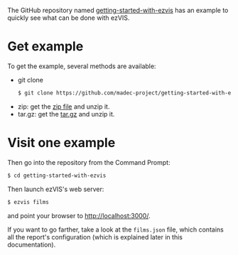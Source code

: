 The GitHub repository named 
[getting-started-with-ezvis](https://github.com/madec-project/getting-started-with-ezvis)
has an example to quickly see what can be done with ezVIS.

# Get example

To get the example, several methods are available:

- git clone
  ```bash
  $ git clone https://github.com/madec-project/getting-started-with-ezvis.git
  ```
- zip: get the [zip file](https://github.com/madec-project/getting-started-with-ezvis/archive/master.zip) and unzip it.
- tar.gz: get the [tar.gz](https://github.com/madec-project/getting-started-with-ezvis/archive/master.tar.gz) and unzip it.

# Visit one example

Then go into the repository from the Command Prompt:

```sh
$ cd getting-started-with-ezvis
```

Then launch ezVIS's web server:

```sh
$ ezvis films
```

and point your browser to [http://localhost:3000/](http://localhost:3000/).

If you want to go farther, take a look at the `films.json` file, which
contains all the report's configuration (which is explained later in this
documentation).
